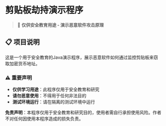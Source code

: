 # 剪贴板劫持演示程序

> 🚨 **仅供安全教育用途 - 演示恶意软件攻击原理**

## 📋 项目说明

这是一个用于安全教育的Java演示程序，展示恶意软件如何通过监控剪贴板来窃取加密货币地址。

### ⚠️ 重要声明

- **仅供学习用途**：此程序仅用于安全教育和研究
- **请勿恶意使用**：不得用于任何非法目的
- **测试环境运行**：请在隔离的测试环境中运行

**免责声明**：本程序仅用于安全教育和研究目的，使用者需自行承担使用风险。作者不对任何因使用本程序造成的损失负责。
